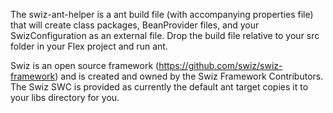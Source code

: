 The swiz-ant-helper is a ant build file (with accompanying properties file) that will create class packages, BeanProvider files, and your SwizConfiguration as an external file. Drop the build file relative to your src folder in your Flex project and run ant.

Swiz is an open source framework (https://github.com/swiz/swiz-framework) and is created and owned by the Swiz Framework Contributors. The Swiz SWC is provided as currently the default ant target copies it to your libs directory for you.